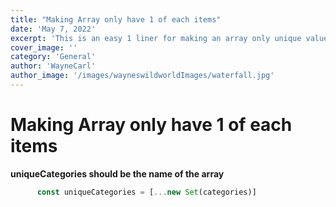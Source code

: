 ```yaml
---
title: "Making Array only have 1 of each items"
date: 'May 7, 2022'
excerpt: 'This is an easy 1 liner for making an array only unique values'
cover_image: ''
category: 'General'
author: 'WayneCarl'
author_image: '/images/wayneswildworldImages/waterfall.jpg'
---
```


# Making Array only have 1 of each items
**uniqueCategories should be the name of the array** 
```javascript
      const uniqueCategories = [...new Set(categories)]
```